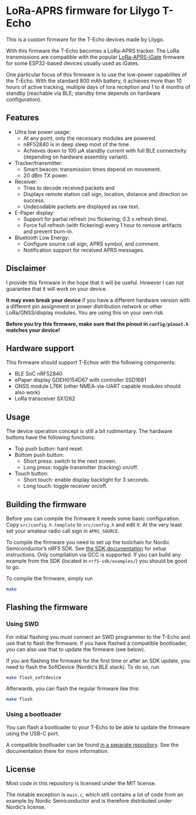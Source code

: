 # LoRa-APRS firmware for Lilygo T-Echo

This is a custom firmware for the T-Echo devices made by Lilygo.

With this firmware the T-Echo becomes a LoRa-APRS tracker. The LoRa
transmissions are compatible with the popular
[LoRa-APRS-iGate](https://github.com/lora-aprs/LoRa_APRS_iGate) firmware for
some ESP32-based devices usually used as iGates.

One particular focus of this firmware is to use the low-power capabilites of
the T-Echo. With the standard 800 mAh battery, it achieves more than 10 hours
of active tracking, multiple days of lora reception and 1 to 4 months of
standby (reachable via BLE; standby time depends on hardware configuration).

## Features

- Ultra low power usage:
  - At any point, only the necessary modules are powered.
  - nRF52840 is in deep sleep most of the time.
  - Achieves down to 100 μA standby current with full BLE connectivity
    (depending on hardware assembly variant).
- Tracker/transmitter:
  - Smart beacon: transmission times depend on movement.
  - 20 dBm TX power.
- Receiver:
  - Tries to decode received packets and
  - Displays remote station call sign, location, distance and direction on success.
  - Undecodable packets are displayed as raw text.
- E-Paper display:
  - Support for partial refresh (no flickering; 0.3 s refresh time).
  - Force full refresh (with flickering) every 1 hour to remove artifacts and prevent burn-in.
- Bluetooth Low Energy:
  - Configure source call sign, APRS symbol, and comment.
  - Notification support for received APRS messages.

## Disclaimer

I provide this firmware in the hope that it will be useful. However I can not
guarantee that it will work on your device.

**It may even break your device** if you have a different hardware version with a
different pin assignment or power distribution network or other
LoRa/GNSS/display modules. You are using this on your own risk.

**Before you try this firmware, make sure that the pinout in `config/pinout.h`
matches your device!**

## Hardware support

This firmware should support T-Echos with the following components:

- BLE SoC nRF52840
- ePaper display GDEH0154D67 with controller SSD1681
- GNSS module L76K (other NMEA-via-UART capable modules should also work)
- LoRa transceiver SX1262

## Usage

The device operation concept is still a bit rudimentary. The hardware buttons
have the following functions:

- Top push button: hard reset.
- Bottom push button:
  - Short press: switch to the next screen.
  - Long press: toggle transmitter (tracking) on/off.
- Touch button:
  - Short touch: enable display backlight for 3 seconds.
  - Long touch: toggle receiver on/off.

## Building the firmware

Before you can compile the firmware it needs some basic configuration. Copy
`src/config.h.template` to `src/config.h` and edit it. At the very least set
your amateur radio call sign in `APRS_SOURCE`.

To compile the firmware you need to set up the toolchain for Nordic
Semiconductor’s nRF5 SDK. See [the SDK
documentation](https://infocenter.nordicsemi.com/topic/struct_sdk/struct/sdk_nrf5_latest.html)
for setup instructions. Only compilation via GCC is supported. If you can build
any example from the SDK (located in `nrf5-sdk/examples/`) you should be good
to go.

To compile the firmware, simply run

```sh
make
```

## Flashing the firmware

### Using SWD

For initial flashing you must connect an SWD programmer to the T-Echo and use
that to flash the firmware. If you have flashed a compatible bootloader, you
can also use that to update the firmware (see below).

If you are flashing the firmware for the first time or after an SDK update, you
need to flash the SoftDevice (Nordic’s BLE stack). To do so, run

```sh
make flash_softdevice
```

Afterwards, you can flash the regular firmware like this:

```sh
make flash
```

### Using a bootloader

You can flash a bootloader to your T-Echo to be able to update the firmware using the USB-C port.

A compatible bootloader can be found [in a separate
repository](../t-echo-bootloader). See the documentation there for more
information.

## License

Most code in this repository is licensed under the MIT license.

The notable exception is `main.c`, which still contains a lot of code from an
example by Nordic Semiconductor and is therefore distributed under Nordic’s
license.
